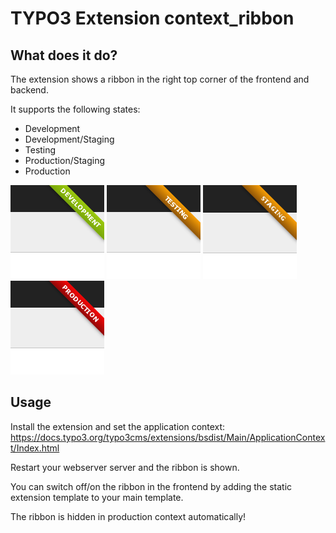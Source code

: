 # TYPO3 Extension context_ribbon
## What does it do?

The extension shows a ribbon in the right top corner of the frontend and backend.

It supports the following states:

* Development
* Development/Staging
* Testing
* Production/Staging
* Production

![development ribbon](Documentation/Images/development.png)
![testing ribbon](Documentation/Images/testing.png)
![staging ribbon](Documentation/Images/staging.png)
![production ribbon](Documentation/Images/production.png)

## Usage

Install the extension and set the application context: https://docs.typo3.org/typo3cms/extensions/bsdist/Main/ApplicationContext/Index.html

Restart your webserver server and the ribbon is shown.

You can switch off/on the ribbon in the frontend by adding the static extension template to your main template.

The ribbon is hidden in production context automatically!
